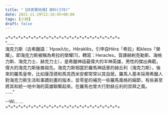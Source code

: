 ```yaml
---
title: "【非真實地場】資料(378)"
date: 2021-11-29T22:16:45+08:00
tags: [小說]
draft: false
---
```


=\*=\*=\*=\*=\*=\*=\*=\*=\*=\*=\*=\*=\*=\*=\*=\*=\*=\*=\*=\*=\*=\*=  
"......  
海克力斯（古希臘語：Ἡρακλῆς，Hēraklēs，引申自Hēra「希拉」和kleos「榮耀」，即海克力斯被稱為希拉的榮耀[1]，轉寫：Heracles，音譯赫剌克勒斯、海格力斯、海克力士、赫克力士），是希臘神話最偉大的半神英雄，男性的傑出典範，偉大的海克力斯後裔祖先。海克力斯相當於羅馬神話里的赫丘利（海克力斯），後來的羅馬皇帝，比如康茂德和馬克西米安都常常以其自居。羅馬人基本採用希臘人對海克力斯生活和事蹟刻畫的版本，並零星的補充一些羅馬風格的細節，有些甚至將其和統一地中海的英雄聯繫起來。在羅馬也曾大行對赫丘利的崇拜之風。  
......"

--Wi... ...  
=\*=\*=\*=\*=\*=\*=\*=\*=\*=\*=\*=\*=\*=\*=\*=\*=\*=\*=\*=\*=\*=\*=  